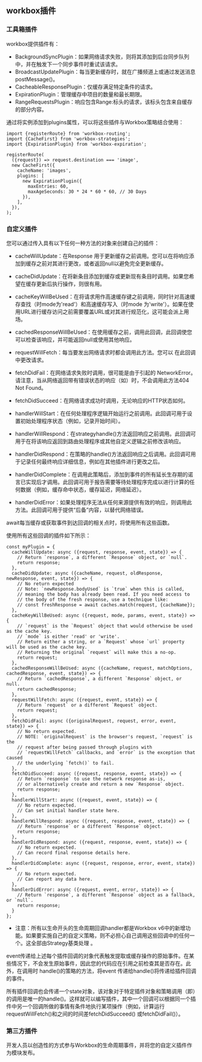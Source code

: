 ## workbox插件

### 工具箱插件
workbox提供插件有：
- BackgroundSyncPlugin：如果网络请求失败，则将其添加到后台同步队列中，并在触发下一个同步事件时重试该请求。
- BroadcastUpdatePlugin：每当更新缓存时，就在广播频道上或通过发送消息 postMessage()。
- CacheableResponsePlugin：仅缓存满足特定条件的请求。
- ExpirationPlugin：管理缓存中项目的数量和最长期限。
- RangeRequestsPlugin：响应包含Range:标头的请求，该标头包含来自缓存的部分内容。

通过将实例添加到plugins属性，可以将这些插件与Workbox策略结合使用：
````
import {registerRoute} from 'workbox-routing';
import {CacheFirst} from 'workbox-strategies';
import {ExpirationPlugin} from 'workbox-expiration';

registerRoute(
  ({request}) => request.destination === 'image',
  new CacheFirst({
    cacheName: 'images',
    plugins: [
      new ExpirationPlugin({
        maxEntries: 60,
        maxAgeSeconds: 30 * 24 * 60 * 60, // 30 Days
      }),
    ],
  }),
);

````

### 自定义插件
您可以通过传入具有以下任何一种方法的对象来创建自己的插件：
- cacheWillUpdate：在Response 用于更新缓存之前调用。您可以在将响应添加到缓存之前对其进行更改，或者返回null以避免完全更新缓存。

- cacheDidUpdate：在将新条目添加到缓存或更新现有条目时调用。如果您希望在缓存更新后执行操作，则很有用。

- cacheKeyWillBeUsed：在将请求用作高速缓存键之前调用，同时针对高速缓存查找（时mode为'read'）和高速缓存写入（时mode 为'write'）。如果在使用URL进行缓存访问之前需要覆盖URL或对其进行规范化，这可能会派上用场。

- cachedResponseWillBeUsed：在使用缓存之前，调用此回调，此回调使您可以检查该响应，并可能返回null或使用其他响应。

- requestWillFetch：每当要发出网络请求时都会调用此方法。您可以 在此回调中更改请求。

- fetchDidFail：在网络请求失败时调用，很可能是由于引起的 NetworkError。请注意，当从网络返回带有错误状态的响应（如）时，不会调用此方法404 Not Found。

- fetchDidSucceed：在网络请求成功时调用，无论响应的HTTP状态如何。

- handlerWillStart：在任何处理程序逻辑开始运行之前调用。此回调可用于设置初始处理程序状态（例如，记录开始时间）。

- handlerWillRespond：在strategyhandle()方法返回响应之前调用。此回调可用于在将该响应返回到路由处理程序或其他自定义逻辑之前修改该响应。

- handlerDidRespond：在策略的handle()方法返回响应之后调用。此回调可用于记录任何最终响应详细信息，例如在其他插件进行更改之后。

- handlerDidComplete：在调用此策略后，添加到事件的所有延长生存期的诺言已实现后才调用。此回调可用于报告需要等待处理程序完成以进行计算的任何数据（例如，缓存命中状态，缓存延迟，网络延迟）。

- handlerDidError：如果处理程序无法从任何来源提供有效的响应，则调用此方法。此回调可用于提供“后备”内容，以替代网络错误。

await每当缓存或获取事件到达回调的相关点时，将使用所有这些函数。

使用所有这些回调的插件如下所示：

````
const myPlugin = {
  cacheWillUpdate: async ({request, response, event, state}) => {
    // Return `response`, a different `Response` object, or `null`.
    return response;
  },
  cacheDidUpdate: async ({cacheName, request, oldResponse, newResponse, event, state}) => {
    // No return expected
    // Note: `newResponse.bodyUsed` is `true` when this is called,
    // meaning the body has already been read. If you need access to
    // the body of the fresh response, use a technique like:
    // const freshResponse = await caches.match(request, {cacheName});
  },
  cacheKeyWillBeUsed: async ({request, mode, params, event, state}) => {
    // `request` is the `Request` object that would otherwise be used as the cache key.
    // `mode` is either 'read' or 'write'.
    // Return either a string, or a `Request` whose `url` property will be used as the cache key.
    // Returning the original `request` will make this a no-op.
    return request;
  },
  cachedResponseWillBeUsed: async ({cacheName, request, matchOptions, cachedResponse, event, state}) => {
    // Return `cachedResponse`, a different `Response` object, or null.
    return cachedResponse;
  },
  requestWillFetch: async ({request, event, state}) => {
    // Return `request` or a different `Request` object.
    return request;
  },
  fetchDidFail: async ({originalRequest, request, error, event, state}) => {
    // No return expected.
    // NOTE: `originalRequest` is the browser's request, `request` is the
    // request after being passed through plugins with
    // `requestWillFetch` callbacks, and `error` is the exception that caused
    // the underlying `fetch()` to fail.
  },
  fetchDidSucceed: async ({request, response, event, state}) => {
    // Return `response` to use the network response as-is,
    // or alternatively create and return a new `Response` object.
    return response;
  },
  handlerWillStart: async ({request, event, state}) => {
    // No return expected. 
    // Can set initial handler state here.
  },
  handlerWillRespond: async ({request, response, event, state}) => {
    // Return `response` or a different `Response` object.
    return response;
  },
  handlerDidRespond: async ({request, response, event, state}) => {
    // No return expected. 
    // Can record final response details here.
  },
  handlerDidComplete: async ({request, response, error, event, state}) => {
    // No return expected. 
    // Can report any data here.
  },
  handlerDidError: async ({request, event, error, state}) => {
    // Return `response`, a different `Response` object as a fallback, or `null`.
    return response;
  }
};

````
* 注意：所有以生命开头的生命周期回调handler都是Workbox v6中的新增功能。如果要实施自己的自定义策略，则不必担心自己调用这些回调中的任何一个。这全部由Strategy基类处理 。

event传递给上述每个插件回调的对象代表触发提取或缓存操作的原始事件。在某些情况下，不会发生原始事件，因此您的代码应在引用之前检查其是否存在。此外，在调用时 handle()的策略的方法，将event 传递给handle()将传递给插件回调的事件。

所有插件回调也会传递一个state对象，该对象对于特定插件对象和策略调用（即）的调用是唯一的handle()。这样就可以编写插件，其中一个回调可以根据同一个插件中另一个回调所做的事情有条件地执行某项操作（例如，计算运行requestWillFetch()和之间的时间差fetchDidSucceed() 或fetchDidFail()）。

### 第三方插件
开发人员以创造性的方式参与Workbox的生命周期事件，并将您的自定义插件作为模块发布。